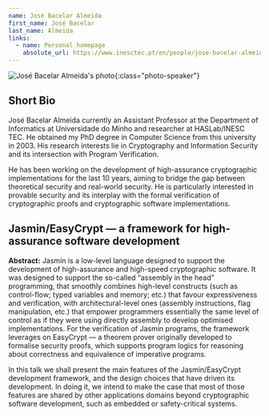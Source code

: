 ```yaml
---
name: José Bacelar Almeida
first_name: José Bacelar
last_name: Almeida
links:
  - name: Personal homepage
    absolute_url: https://www.inesctec.pt/en/people/jose-bacelar-almeida
---
```


![José Bacelar Almeida's photo](../../assets/img/people/josebacelaralmeida.jpg){:class="photo-speaker"}


## Short Bio

José Bacelar Almeida currently an Assistant Professor at the Department of Informatics at Universidade do Minho and researcher at HASLab/INESC TEC. He obtained my PhD degree in Computer Science from this university in 2003. His research interests lie in Cryptography  and Information Security and its intersection with Program Verification. 

He has been working on the development of high-assurance cryptographic implementations for the last 10 years, aiming to bridge the gap between theoretical security and real-world security. He is particularly interested in provable security and its interplay with the formal verification of cryptographic proofs and cryptographic software implementations. 


## Jasmin/EasyCrypt — a framework for high-assurance software development

__Abstract:__
Jasmin is a low-level language designed to support the development of high-assurance and high-speed cryptographic software. It was designed to support the so-called “assembly in the head” programming, that smoothly combines high-level constructs (such as control-flow; typed variables and memory; etc.) that favour expressiveness and verification, with architectural-level ones (assembly instructions, flag manipulation, etc.) that empower programmers essentially the same level of control as if they were using directly assembly to develop optimised implementations. For the verification of Jasmin programs, the framework leverages on EasyCrypt — a theorem prover originally developed to formalise security proofs, which supports program logics for reasoning about correctness and equivalence of imperative programs.

In this talk we shall present the main features of the Jasmin/EasyCrypt development framework, and the design choices that have driven its development. In doing it, we intend to make the case that most of those features are shared by other applications domains beyond cryptographic software development, such as embedded or safety-critical systems.
